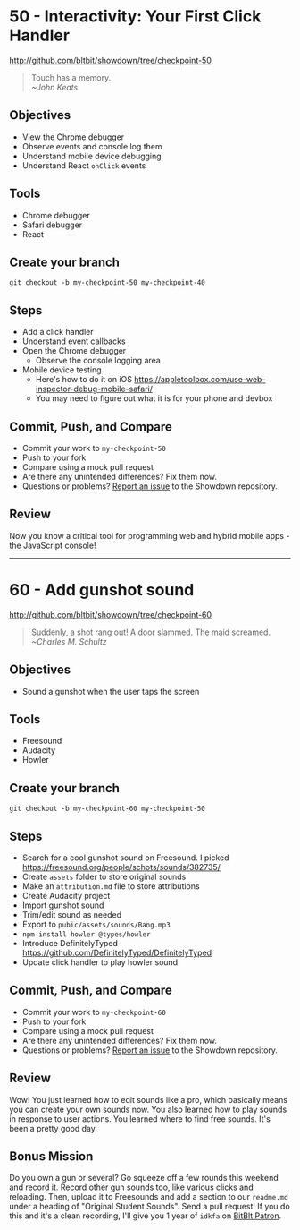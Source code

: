 # 50 - Interactivity: Your First Click Handler

http://github.com/bltbit/showdown/tree/checkpoint-50

> Touch has a memory.  
> _~John Keats_

## Objectives

- View the Chrome debugger
- Observe events and console log them
- Understand mobile device debugging
- Understand React `onClick` events

## Tools

- Chrome debugger
- Safari debugger
- React

## Create your branch

```
git checkout -b my-checkpoint-50 my-checkpoint-40
```

## Steps

- Add a click handler
- Understand event callbacks
- Open the Chrome debugger
  - Observe the console logging area
- Mobile device testing
  - Here's how to do it on iOS https://appletoolbox.com/use-web-inspector-debug-mobile-safari/
  - You may need to figure out what it is for your phone and devbox

## Commit, Push, and Compare

- Commit your work to `my-checkpoint-50`
- Push to your fork
- Compare using a mock pull request
- Are there any unintended differences? Fix them now.
- Questions or problems? [Report an issue](https://github.com/bltbit/showdown/issues) to the Showdown repository.

## Review

Now you know a critical tool for programming web and hybrid mobile apps - the JavaScript console!

---

# 60 - Add gunshot sound

http://github.com/bltbit/showdown/tree/checkpoint-60

> Suddenly, a shot rang out! A door slammed. The maid screamed.  
> _~Charles M. Schultz_

## Objectives

- Sound a gunshot when the user taps the screen

## Tools

- Freesound
- Audacity
- Howler

## Create your branch

```
git checkout -b my-checkpoint-60 my-checkpoint-50
```

## Steps

- Search for a cool gunshot sound on Freesound. I picked https://freesound.org/people/schots/sounds/382735/
- Create `assets` folder to store original sounds
- Make an `attribution.md` file to store attributions
- Create Audacity project
- Import gunshot sound
- Trim/edit sound as needed
- Export to `pubic/assets/sounds/Bang.mp3`
- `npm install howler @types/howler`
- Introduce DefinitelyTyped https://github.com/DefinitelyTyped/DefinitelyTyped
- Update click handler to play howler sound

## Commit, Push, and Compare

- Commit your work to `my-checkpoint-60`
- Push to your fork
- Compare using a mock pull request
- Are there any unintended differences? Fix them now.
- Questions or problems? [Report an issue](https://github.com/bltbit/showdown/issues) to the Showdown repository.

## Review

Wow! You just learned how to edit sounds like a pro, which basically means you can create your own sounds now. You also learned how to play sounds in response to user actions. You learned where to find free sounds. It's been a pretty good day.

## Bonus Mission

Do you own a gun or several? Go squeeze off a few rounds this weekend and record it. Record other gun sounds too, like various clicks and reloading. Then, upload it to Freesounds and add a section to our `readme.md` under a heading of "Original Student Sounds". Send a pull request! If you do this and it's a clean recording, I'll give you 1 year of `idkfa` on [BitBlt Patron](https://www.patreon.com/bltbit).
